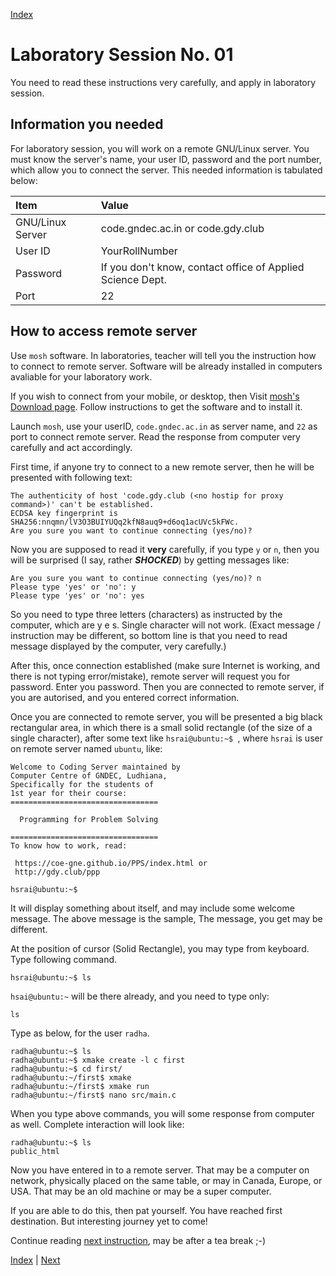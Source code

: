 [Index](../Lab.md)

# Laboratory Session No. 01

You need to read these instructions very carefully, and apply in laboratory
session.

## Information you needed

For laboratory session, you will work on a remote GNU/Linux server. You must
know the server's name, your user ID, password and the port number, which
allow you to connect the server. This needed information is tabulated below:

| Item | Value |
|:--- |:--- |
| GNU/Linux Server | code.gndec.ac.in or code.gdy.club |
| User ID | YourRollNumber |
| Password | If you don't know, contact office of Applied Science Dept. |
| Port | 22 |

## How to access remote server

Use `mosh` software. In laboratories, teacher will tell you the instruction
how to connect to remote server. Software will be already installed in
computers avaliable for your laboratory work.

If you wish to connect from your mobile, or desktop, then Visit [mosh's
Download page](https://mosh.org/#getting). Follow instructions to get the
software and to install it.

Launch `mosh`, use your userID, `code.gndec.ac.in` as server name, and `22`
as port to connect remote server. Read the response from computer very carefully
and act accordingly. 

First time, if anyone try to connect to a new remote server, then he will be
presented with following text:

	The authenticity of host 'code.gdy.club (<no hostip for proxy command>)' can't be established.
	ECDSA key fingerprint is SHA256:nnqmn/lV3O3BUIYUQq2kfN8auq9+d6oq1acUVc5kFWc.
	Are you sure you want to continue connecting (yes/no)?


Now you are supposed to read it **very** carefully, if you type `y` or `n`, then
you will be surprised (I say, rather **_SHOCKED_**) by getting messages like:

	Are you sure you want to continue connecting (yes/no)? n
	Please type 'yes' or 'no': y
	Please type 'yes' or 'no': yes

So you need to type three letters (characters) as instructed by the computer,
which are y e s. Single character will not work. (Exact message / instruction
may be different, so bottom line is that you need to read message displayed
by the computer, very carefully.)

After this, once connection established (make sure Internet is working, and
there is not typing error/mistake), remote server will request you for
password. Enter you password. Then you are connected to remote server, if you
are autorised, and you entered correct information.

Once you are connected to remote server, you will be presented a big black rectangular
area, in which there is a small solid rectangle (of the size of a single
character), after some text like `hsrai@ubuntu:~$ `, where `hsrai` is user on remote
server named `ubuntu`, like:

	Welcome to Coding Server maintained by
	Computer Centre of GNDEC, Ludhiana,
	Specifically for the students of
	1st year for their course:
	=================================
 	
	  Programming for Problem Solving
	  
	=================================
	To know how to work, read:
	
	 https://coe-gne.github.io/PPS/index.html or
	 http://gdy.club/ppp
	 
	hsrai@ubuntu:~$ 

It will display something about itself, and may include some welcome
message. The above message is the sample, The message, you get may be different.

At the position of cursor (Solid Rectangle), you may type from keyboard. 
Type following command.

	hsrai@ubuntu:~$ ls

`hsai@ubuntu:~` will be there already, and you need to type only:

	ls

Type as below, for the user `radha`.

	radha@ubuntu:~$ ls
	radha@ubuntu:~$ xmake create -l c first
	radha@ubuntu:~$ cd first/
	radha@ubuntu:~/first$ xmake
	radha@ubuntu:~/first$ xmake run
	radha@ubuntu:~/first$ nano src/main.c 
	
When you type above commands, you will some response from computer as well. Complete interaction will look like:

	radha@ubuntu:~$ ls
	public_html

Now you have entered in to a remote server. That may be a computer on
network, physically placed on the same table, or may in Canada, Europe, or
USA. That may be an old machine or may be a super computer.

If you are able to do this, then pat yourself. You have reached first
destination. But interesting journey yet to come!

Continue reading [next instruction](Compiling_and_running_1st_program.md), may be after a tea break ;-) 

[Index](../Lab.md) | [Next](Compiling_and_running_1st_program.md)
